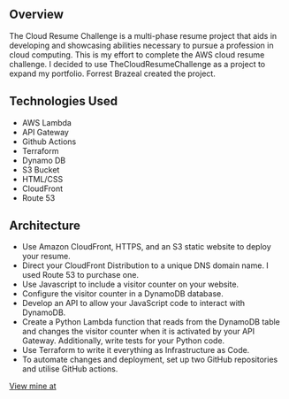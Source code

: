 ## Overview
The Cloud Resume Challenge is a multi-phase resume project that aids in developing and showcasing abilities necessary to pursue a profession in cloud computing. This is my effort to complete the AWS cloud resume challenge. I decided to use TheCloudResumeChallenge as a project to expand my portfolio. Forrest Brazeal created the project.

## Technologies Used
- AWS Lambda
- API Gateway
- Github Actions
- Terraform
- Dynamo DB
- S3 Bucket
- HTML/CSS
- CloudFront
- Route 53

## Architecture
- Use Amazon CloudFront, HTTPS, and an S3 static website to deploy your resume.
- Direct your CloudFront Distribution to a unique DNS domain name. I used Route 53 to purchase one.
- Use Javascript to include a visitor counter on your website.
- Configure the visitor counter in a DynamoDB database.
- Develop an API to allow your JavaScript code to interact with DynamoDB.
- Create a Python Lambda function that reads from the DynamoDB table and changes the visitor counter when it is activated by your API Gateway. Additionally, write tests for your Python code.
- Use Terraform to write it everything as Infrastructure as Code.
- To automate changes and deployment, set up two GitHub repositories and utilise GitHub actions.

[View mine at](https://www.devtej.com)
